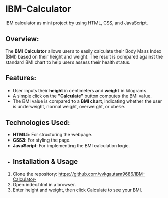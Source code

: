 # IBM-Calculator
IBM calculator as mini project by using HTML, CSS, and JavaScript.
## Overview:
The **BMI Calculator** allows users to easily calculate their Body Mass Index (BMI) based on their height and weight. The result is compared against the standard BMI chart to help users assess their health status.

## Features:
- User inputs their **height** in centimeters and **weight** in kilograms.
- A simple click on the **"Calculate"** button computes the BMI value.
- The BMI value is compared to a **BMI chart**, indicating whether the user is underweight, normal weight, overweight, or obese.

## Technologies Used:
- **HTML5**: For structuring the webpage.
- **CSS3**: For styling the page.
- **JavaScript**: For implementing the BMI calculation logic.
- ## Installation & Usage
1. Clone the repository:
    https://github.com/vvkgautam9686/IBM-Calculator-
2. Open index.html in a browser.
3. Enter height and weight, then click Calculate to see your BMI.
